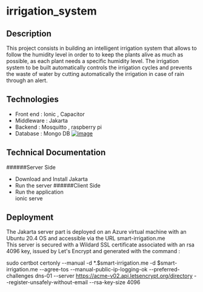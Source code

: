 # irrigation_system
## Description 
This project consists in building an intelligent irrigation system that allows to follow the humidity level in order to
to keep the plants alive as much as possible, as each plant needs a specific humidity level.
The irrigation system to be built automatically controls the irrigation cycles and prevents
the waste of water by cutting automatically the irrigation in case of rain through an alert.
## Technologies 
* Front end : Ionic , Capacitor 
* Middleware : Jakarta
* Backend : Mosquitto , raspberry pi 
* Database : Mongo DB
[![image](https://www.linkpicture.com/q/Sans-titre_22.png)](https://www.linkpicture.com/view.php?img=LPic63ca721373bfd1355904269)
## Technical Documentation  
######Server Side
* Download and Install Jakarta 
* Run the server
######Client Side
* Run the application  
  ionic serve 
 ## Deployment 
 The Jakarta server part is deployed on an Azure virtual machine with an Ubuntu 20.4 OS and accessible via the URL smart-irrigation.me  
 This server is secured with a Wildard SSL certificate associated with an rsa 4096 key, issued by Let's Encrypt and generated 
with the command :   

sudo certbot certonly --manual -d *.$smart-irrigation.me -d $smart-irrigation.me --agree-tos --manual-public-ip-logging-ok --preferred-challenges dns-01 
--server https://acme-v02.api.letsencrypt.org/directory --register-unsafely-without-email --rsa-key-size 4096
